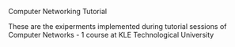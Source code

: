 Computer Networking Tutorial

These are the exiperments implemented during tutorial sessions of Computer Networks - 1 course at KLE Technological University
